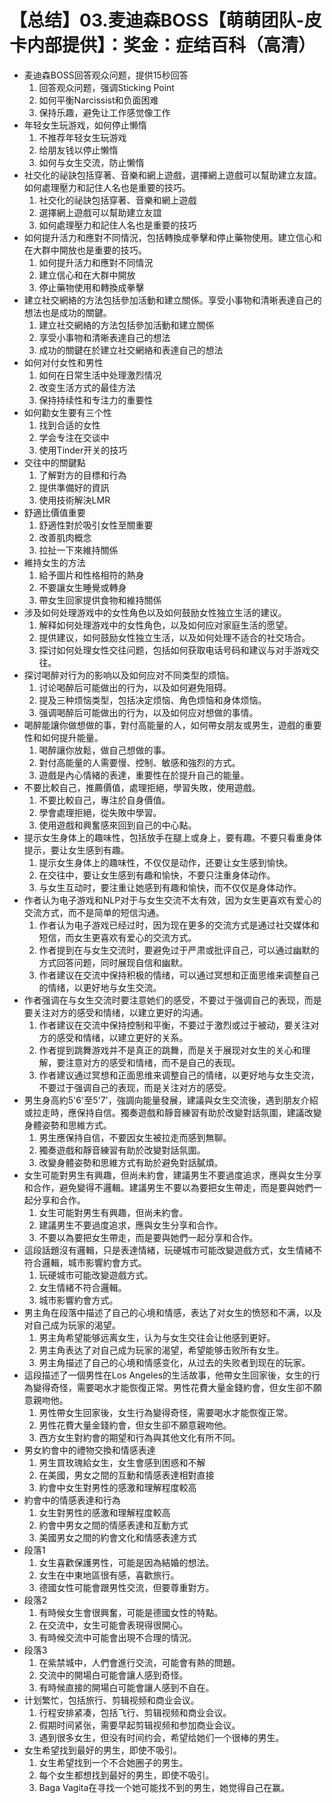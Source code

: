 # 【总结】03.麦迪森BOSS【萌萌团队-皮卡内部提供】：奖金：症结百科（高清）

-   麦迪森BOSS回答观众问题，提供15秒回答
    1.  回答观众问题，强调Sticking Point
    2.  如何平衡Narcissist和负面困难
    3.  保持乐趣，避免让工作感觉像工作
-   年轻女生玩游戏，如何停止懒惰
    1.  不推荐年轻女生玩游戏
    2.  给朋友钱以停止懒惰
    3.  如何与女生交流，防止懒惰
-   社交化的祕訣包括穿著、音樂和網上遊戲，選擇網上遊戲可以幫助建立友誼。如何處理壓力和記住人名也是重要的技巧。
    1.  社交化的祕訣包括穿著、音樂和網上遊戲
    2.  選擇網上遊戲可以幫助建立友誼
    3.  如何處理壓力和記住人名也是重要的技巧
-   如何提升活力和應對不同情況，包括轉換成拳擊和停止藥物使用。建立信心和在大群中開放也是重要的技巧。
    1.  如何提升活力和應對不同情況
    2.  建立信心和在大群中開放
    3.  停止藥物使用和轉換成拳擊
-   建立社交網絡的方法包括參加活動和建立關係。享受小事物和清晰表達自己的想法也是成功的關鍵。
    1.  建立社交網絡的方法包括參加活動和建立關係
    2.  享受小事物和清晰表達自己的想法
    3.  成功的關鍵在於建立社交網絡和表達自己的想法
-   如何对付女性和男性
    1.  如何在日常生活中处理激烈情况
    2.  改变生活方式的最佳方法
    3.  保持持续性和专注力的重要性
-   如何勸女生要有三个性
    1.  找到合适的女性
    2.  学会专注在交谈中
    3.  使用Tinder开关的技巧
-   交往中的關鍵點
    1.  了解對方的目標和行為
    2.  提供準備好的資訊
    3.  使用技術解決LMR
-   舒適比價值重要
    1.  舒適性對於吸引女性至關重要
    2.  改善肌肉概念
    3.  拉扯一下來維持關係
-   維持女生的方法
    1.  給予圖片和性格相符的熱身
    2.  不要讓女生睡覺或轉身
    3.  帶女生回家提供食物和維持關係
-   涉及如何处理游戏中的女性角色以及如何鼓励女性独立生活的建议。
    1.  解释如何处理游戏中的女性角色，以及如何应对家庭生活的愿望。
    2.  提供建议，如何鼓励女性独立生活，以及如何处理不适合的社交场合。
    3.  探讨如何处理女性交往问题，包括如何获取电话号码和建议与对手游戏交往。
-   探讨喝醉对行为的影响以及如何应对不同类型的烦恼。
    1.  讨论喝醉后可能做出的行为，以及如何避免阻碍。
    2.  提及三种烦恼类型，包括决定烦恼、角色烦恼和身体烦恼。
    3.  强调喝醉后可能做出的行为，以及如何应对想做的事情。
-   喝醉能讓你做想做的事，對付高能量的人，如何帶女朋友或男生，遊戲的重要性和如何提升能量。
    1.  喝醉讓你放鬆，做自己想做的事。
    2.  對付高能量的人需要慢、控制、敏感和強烈的方式。
    3.  遊戲是內心情緒的表達，重要性在於提升自己的能量。
-   不要比較自己，推薦價值，處理拒絕，學習失敗，使用遊戲。
    1.  不要比較自己，專注於自身價值。
    2.  學會處理拒絕，從失敗中學習。
    3.  使用遊戲和興奮感來回到自己的中心點。
-   提示女生身体上的趣味性，包括放手在腿上或身上，要有趣。不要只看重身体提示，要让女生感到有趣。
    1.  提示女生身体上的趣味性，不仅仅是动作，还要让女生感到愉快。
    2.  在交往中，要让女生感到有趣和愉快，不要只注重身体动作。
    3.  与女生互动时，要注重让她感到有趣和愉快，而不仅仅是身体动作。
-   作者认为电子游戏和NLP对于与女生交流不太有效，因为女生更喜欢有爱心的交流方式，而不是简单的短信沟通。
    1.  作者认为电子游戏已经过时，因为现在更多的交流方式是通过社交媒体和短信，而女生更喜欢有爱心的交流方式。
    2.  作者提到在与女生交流时，要避免过于严肃或批评自己，可以通过幽默的方式回答问题，同时展现自信和幽默。
    3.  作者建议在交流中保持积极的情绪，可以通过冥想和正面思维来调整自己的情绪，以更好地与女生交流。
-   作者强调在与女生交流时要注意她们的感受，不要过于强调自己的表现，而是要关注对方的感受和情绪，以建立更好的沟通。
    1.  作者建议在交流中保持控制和平衡，不要过于激烈或过于被动，要关注对方的感受和情绪，以建立更好的关系。
    2.  作者提到跳舞游戏并不是真正的跳舞，而是关于展现对女生的关心和理解，要注意对方的感受和情绪，而不是自己的表现。
    3.  作者建议通过冥想和正面思维来调整自己的情绪，以更好地与女生交流，不要过于强调自己的表现，而是关注对方的感受。
-   男生身高約5'6'至5'7'，強調向能量發展，建議與女生交流後，遇到朋友介紹或拉走時，應保持自信。獨奏遊戲和靜音練習有助於改變對話氛圍，建議改變身體姿勢和思維方式。
    1.  男生應保持自信，不要因女生被拉走而感到無聊。
    2.  獨奏遊戲和靜音練習有助於改變對話氛圍。
    3.  改變身體姿勢和思維方式有助於避免對話膩煩。
-   女生可能對男生有興趣，但尚未約會，建議男生不要過度追求，應與女生分享和合作，避免變得不邏輯。建議男生不要以為要把女生帶走，而是要與她們一起分享和合作。
    1.  女生可能對男生有興趣，但尚未約會。
    2.  建議男生不要過度追求，應與女生分享和合作。
    3.  不要以為要把女生帶走，而是要與她們一起分享和合作。
-   這段話題沒有邏輯，只是表達情緒，玩硬城市可能改變遊戲方式，女生情緒不符合邏輯，城市影響約會方式。
    1.  玩硬城市可能改變遊戲方式。
    2.  女生情緒不符合邏輯。
    3.  城市影響約會方式。
-   男主角在段落中描述了自己的心境和情感，表达了对女生的愤怒和不满，以及对自己成为玩家的渴望。
    1.  男主角希望能够远离女生，认为与女生交往会让他感到更好。
    2.  男主角表达了对自己成为玩家的渴望，希望能够击败所有女生。
    3.  男主角描述了自己的心境和情感变化，从过去的失败者到现在的玩家。
-   這段描述了一個男性在Los Angeles的生活故事，他帶女生回家後，女生的行為變得奇怪，需要喝水才能恢復正常。男性花費大量金錢約會，但女生卻不願意親吻他。
    1.  男性帶女生回家後，女生行為變得奇怪，需要喝水才能恢復正常。
    2.  男性花費大量金錢約會，但女生卻不願意親吻他。
    3.  西方女生對約會的期望和行為與其他文化有所不同。
-   男女約會中的禮物交換和情感表達
    1.  男生買玫瑰給女生，女生會感到困惑和不解
    2.  在美國，男女之間的互動和情感表達相對直接
    3.  約會中女生對男性的感激和理解程度較高
-   約會中的情感表達和行為
    1.  女生對男性的感激和理解程度較高
    2.  約會中男女之間的情感表達和互動方式
    3.  美國男女之間的約會文化和情感表達方式
-   段落1
    1.  女生喜歡保護男性，可能是因為結婚的想法。
    2.  女生在中東地區很有感，喜歡旅行。
    3.  德國女性可能會跟男性交流，但要尊重對方。
-   段落2
    1.  有時候女生會很興奮，可能是德國女性的特點。
    2.  在交流中，女生可能會表現得很開心。
    3.  有時候交流中可能會出現不合理的情況。
-   段落3
    1.  在紫禁城中，人們會進行交流，可能會有熱的問題。
    2.  交流中的開場白可能會讓人感到奇怪。
    3.  有時候直接的開場白可能會讓人感到不自在。
-   计划繁忙，包括旅行、剪辑视频和商业会议。
    1.  行程安排紧凑，包括飞行、剪辑视频和商业会议。
    2.  假期时间紧张，需要早起剪辑视频和参加商业会议。
    3.  遇到很多女生，但没有时间约会，希望给她们一个很棒的男生。
-   女生希望找到最好的男生，即使不吸引。
    1.  女生希望找到一个不合她圈子的男生。
    2.  每个女生都想找到最好的男生，即使不吸引。
    3.  Baga Vagita在寻找一个她可能找不到的男生，她觉得自己在赢。